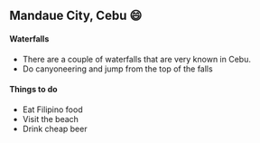## Mandaue City, Cebu :smile:

#### Waterfalls
* There are a couple of waterfalls that are very known in Cebu.
* Do canyoneering and jump from the top of the falls

#### Things to do
* Eat Filipino food
* Visit the beach
* Drink cheap beer